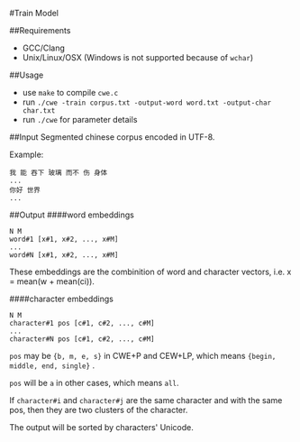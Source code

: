 #Train Model

##Requirements
- GCC/Clang
- Unix/Linux/OSX (Windows is not supported because of `wchar`)

##Usage
- use `make` to compile `cwe.c`
- run `./cwe -train corpus.txt -output-word word.txt -output-char char.txt`
- run `./cwe` for parameter details 

##Input
Segmented chinese corpus encoded in UTF-8. 

Example:

```
我 能 吞下 玻璃 而不 伤 身体
...
你好 世界
...

```

##Output
####word embeddings
```
N M
word#1 [x#1, x#2, ..., x#M]
...
word#N [x#1, x#2, ..., x#M]
```
These embeddings are the combinition of word and character vectors, i.e. x = mean(w + mean(ci)). 

####character embeddings
```
N M
character#1 pos [c#1, c#2, ..., c#M]
...
character#N pos [c#1, c#2, ..., c#M]
```

`pos` may be `{b, m, e, s}` in CWE+P and CEW+LP, which means `{begin, middle, end, single}` .

`pos` will be `a` in other cases, which means `all`.

If `character#i` and `character#j` are the same character and with the same pos, then they are two clusters of the character.

The output will be sorted by characters' Unicode.

